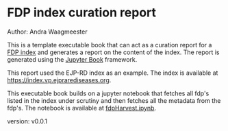FDP index curation report
=========================
Author: Andra Waagmeester

This is a template executable book that can act as a curation report for a [FDP index](https://fairdatapoint.readthedocs.io/en/latest/fdp_index.html) and generates a report on the content of the index. The report is generated using the [Jupyter Book](https://jupyterbook.org/intro.html) framework.

This report used the EJP-RD index as an example. The index is available at https://index.vp.ejprarediseases.org.

This executable book builds on a jupyter notebook that fetches all fdp's listed in the index under scrutiny and then fetches all the metadata from the fdp's. The notebook is available at [fdpHarvest.ipynb](fdpHarvest.ipynb).

version: v0.0.1